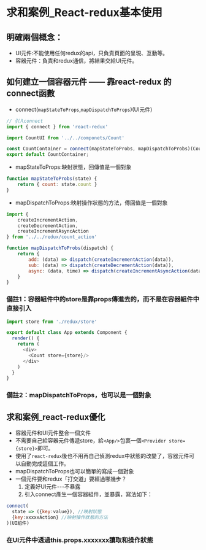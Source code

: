 # 求和案例_React-redux基本使用

## 明確兩個概念：

* UI元件:不能使用任何redux的api，只負責頁面的呈現、互動等。
* 容器元件：負責和redux通信，將結果交給UI元件。

## 如何建立一個容器元件 —— 靠react-redux 的 connect函數

* connect(`mapStateToProps`,`mapDispatchToProps`)(UI元件)

```js
// 引入connect
import { connect } from 'react-redux'

import CountUI from '../../componets/Count'

const CountContainer = connect(mapStateToProbs, mapDispatchToProbs)(CountUI);
export default CountContainer;
```

* mapStateToProps:映射狀態，回傳值是一個對象

```js
function mapStateToProbs(state) {
    return { count: state.count }
}
```

* mapDispatchToProps:映射操作狀態的方法，傳回值是一個對象

```js
import {
    createIncrementAction,
    createDecrementAction,
    createIncrementAsyncAction
} from '../../redux/count_action'

function mapDispatchToProbs(dispatch) {
    return {
        add: (data) => dispatch(createIncrementAction(data)),
        sub: (data) => dispatch(createDecrementAction(data)),
        async: (data, time) => dispatch(createIncrementAsyncAction(data, time)),
    }
}
```

### 備註1：容器組件中的store是靠props傳進去的，而不是在容器組件中直接引入

```js
import store from './redux/store'

export default class App extends Component {
  render() {
    return (
      <div>
        <Count store={store}/>
      </div>
    )
  }
}
```

### 備註2：mapDispatchToProps，也可以是一個對象

## 求和案例_react-redux優化
* 容器元件和UI元件整合一個文件
* 不需要自己給容器元件傳遞store，給`<App/>`包裹一個`<Provider store={store}>`即可。
* 使用了`react-redux`後也不用再自己偵測redux中狀態的改變了，容器元件可以自動完成這個工作。
* mapDispatchToProps也可以簡單的寫成一個對象
* 一個元件要和redux「打交道」要經過哪幾步？
  1. 定義好UI元件---不暴露
  2. 引入connect產生一個容器組件，並暴露，寫法如下：

```js
connect(
  state => ({key:value}), //映射狀態
  {key:xxxxxAction} //映射操作狀態的方法
)(UI組件)

```

### 在UI元件中透過this.props.xxxxxxx讀取和操作狀態